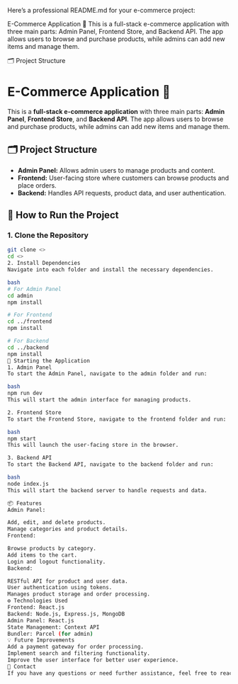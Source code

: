
Here’s a professional README.md for your e-commerce project:

E-Commerce Application 🛒
This is a full-stack e-commerce application with three main parts: Admin Panel, Frontend Store, and Backend API. The app allows users to browse and purchase products, while admins can add new items and manage them.

🗂️ Project Structure
# E-Commerce Application 🛒

This is a **full-stack e-commerce application** with three main parts: **Admin Panel**, **Frontend Store**, and **Backend API**. The app allows users to browse and purchase products, while admins can add new items and manage them.

## 🗂️ Project Structure

- **Admin Panel:** Allows admin users to manage products and content.
- **Frontend:** User-facing store where customers can browse products and place orders.
- **Backend:** Handles API requests, product data, and user authentication.

## 🚀 How to Run the Project

### 1. Clone the Repository
```bash
git clone <>
cd <>
2. Install Dependencies
Navigate into each folder and install the necessary dependencies.

bash
# For Admin Panel
cd admin
npm install

# For Frontend
cd ../frontend
npm install

# For Backend
cd ../backend
npm install
🏁 Starting the Application
1. Admin Panel
To start the Admin Panel, navigate to the admin folder and run:

bash
npm run dev
This will start the admin interface for managing products.

2. Frontend Store
To start the Frontend Store, navigate to the frontend folder and run:

bash
npm start
This will launch the user-facing store in the browser.

3. Backend API
To start the Backend API, navigate to the backend folder and run:

bash
node index.js
This will start the backend server to handle requests and data.

📦 Features
Admin Panel:

Add, edit, and delete products.
Manage categories and product details.
Frontend:

Browse products by category.
Add items to the cart.
Login and logout functionality.
Backend:

RESTful API for product and user data.
User authentication using tokens.
Manages product storage and order processing.
⚙️ Technologies Used
Frontend: React.js
Backend: Node.js, Express.js, MongoDB
Admin Panel: React.js
State Management: Context API
Bundler: Parcel (for admin)
💡 Future Improvements
Add a payment gateway for order processing.
Implement search and filtering functionality.
Improve the user interface for better user experience.
📧 Contact
If you have any questions or need further assistance, feel free to reach out. 😊
